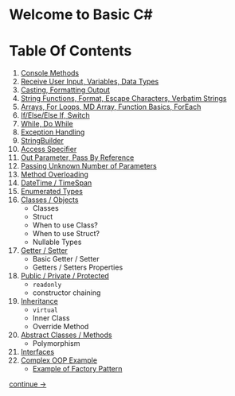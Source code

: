 # Welcome to Basic C#


# Table Of Contents
1. [Console Methods](https://github.com/QuackPlayground/csharp/blob/main/theory/basic/01.md)
2. [Receive User Input, Variables, Data Types](https://github.com/QuackPlayground/csharp/blob/main/theory/basic/02.md)
3. [Casting, Formatting Output](https://github.com/QuackPlayground/csharp/blob/main/theory/basic/03.md)
4. [String Functions, Format, Escape Characters, Verbatim Strings](https://github.com/QuackPlayground/csharp/blob/main/theory/basic/04.md)
5. [Arrays, For Loops, MD Array, Function Basics, ForEach](https://github.com/QuackPlayground/csharp/blob/main/theory/basic/05.md)
6. [If/Else/Else If, Switch](https://github.com/QuackPlayground/csharp/blob/main/theory/basic/06.md)
7. [While, Do While](https://github.com/QuackPlayground/csharp/blob/main/theory/basic/07.md)
8. [Exception Handling](https://github.com/QuackPlayground/csharp/blob/main/theory/basic/08.md)
9. [StringBuilder](https://github.com/QuackPlayground/csharp/blob/main/theory/basic/09.md)
10. [Access Specifier](https://github.com/QuackPlayground/csharp/blob/main/theory/basic/10.md)
11. [Out Parameter, Pass By Reference](https://github.com/QuackPlayground/csharp/blob/main/theory/basic/11.md)
12. [Passing Unknown Number of Parameters](https://github.com/QuackPlayground/csharp/blob/main/theory/basic/12.md)
13. [Method Overloading](https://github.com/QuackPlayground/csharp/blob/main/theory/basic/13.md)
14. [DateTime / TimeSpan](https://github.com/QuackPlayground/csharp/blob/main/theory/basic/14.md)
15. [Enumerated Types](https://github.com/QuackPlayground/csharp/blob/main/theory/basic/15.md)
16. [Classes / Objects](https://github.com/QuackPlayground/csharp/blob/main/theory/basic/16.md)
    * Classes
    * Struct
    * When to use Class?
    * When to use Struct?
    * Nullable Types
17. [Getter / Setter](https://github.com/QuackPlayground/csharp/blob/main/theory/basic/17.md)
    * Basic Getter / Setter
    * Getters / Setters Properties
18. [Public / Private / Protected](https://github.com/QuackPlayground/csharp/blob/main/theory/basic/18.md)
    * `readonly`
    * constructor chaining 
19. [Inheritance](https://github.com/QuackPlayground/csharp/blob/main/theory/basic/19.md)
    * `virtual`
    * Inner Class
    * Override Method
20. [Abstract Classes / Methods](https://github.com/QuackPlayground/csharp/blob/main/theory/basic/20.md)
    * Polymorphism
21. [Interfaces](https://github.com/QuackPlayground/csharp/blob/main/theory/basic/21.md)
22. [Complex OOP Example](https://github.com/QuackPlayground/csharp/blob/main/theory/basic/22.md)
    * [Example of Factory Pattern](https://github.com/QuackPlayground/csharp/blob/main/theory/basic/22-part2.md)


[continue ->](https://github.com/QuackPlayground/csharp/blob/main/theory/basic/01.md)